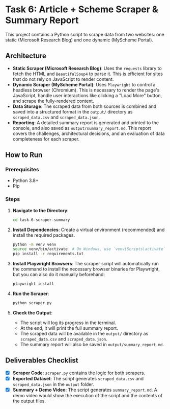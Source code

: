 # Task 6: Article + Scheme Scraper & Summary Report

This project contains a Python script to scrape data from two websites: one static (Microsoft Research Blog) and one dynamic (MyScheme Portal).

## Architecture

-   **Static Scraper (Microsoft Research Blog)**: Uses the `requests` library to fetch the HTML and `BeautifulSoup4` to parse it. This is efficient for sites that do not rely on JavaScript to render content.
-   **Dynamic Scraper (MyScheme Portal)**: Uses `Playwright` to control a headless browser (Chromium). This is necessary to render the page's JavaScript, handle user interactions like clicking a "Load More" button, and scrape the fully-rendered content.
-   **Data Storage**: The scraped data from both sources is combined and saved into a structured format in the `output/` directory as `scraped_data.csv` and `scraped_data.json`.
-   **Reporting**: A detailed summary report is generated and printed to the console, and also saved as `output/summary_report.md`. This report covers the challenges, architectural decisions, and an evaluation of data completeness for each scraper.

## How to Run

### Prerequisites

-   Python 3.8+
-   Pip

### Steps

1.  **Navigate to the Directory**:
    ```bash
    cd task-6-scraper-summary
    ```

2.  **Install Dependencies**: Create a virtual environment (recommended) and install the required packages.
    ```bash
    python -m venv venv
    source venv/bin/activate  # On Windows, use `venv\Scripts\activate`
    pip install -r requirements.txt
    ```
    
3.  **Install Playwright Browsers**: The scraper script will automatically run the command to install the necessary browser binaries for Playwright, but you can also do it manually beforehand:
    ```bash
    playwright install
    ```

4.  **Run the Scraper**:
    ```bash
    python scraper.py
    ```

5.  **Check the Output**:
    -   The script will log its progress in the terminal.
    -   At the end, it will print the full summary report.
    -   The scraped data will be available in the `output/` directory as `scraped_data.csv` and `scraped_data.json`.
    -   The summary report will also be saved in `output/summary_report.md`.

## Deliverables Checklist

-   [x] **Scraper Code**: `scraper.py` contains the logic for both scrapers.
-   [x] **Exported Dataset**: The script generates `scraped_data.csv` and `scraped_data.json` in the `output` folder.
-   [x] **Summary + Demo Video**: The script generates `summary_report.md`. A demo video would show the execution of the script and the contents of the output files.
